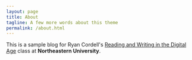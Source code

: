 ```yaml
---
layout: page
title: About
tagline: A few more words about this theme
permalink: /about.html
---
```


This is a sample blog for Ryan Cordell's [Reading and Writing in the Digital Age](http://f18rwda.ryancordell.org) class at **Northeastern University**. 
